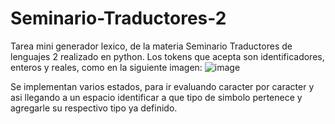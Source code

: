 # Seminario-Traductores-2
Tarea mini generador lexico, de la materia Seminario Traductores de lenguajes 2 realizado en python. Los tokens que acepta son identificadores, enteros y reales, como en la siguiente imagen: 
![image](https://user-images.githubusercontent.com/70921354/185156869-e89639bf-7cac-4289-b2cb-e3264671ae0c.png)

Se implementan varios estados, para ir evaluando caracter por caracter y asi llegando a un espacio identificar a que tipo de simbolo pertenece y agregarle su respectivo tipo ya definido. 

